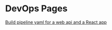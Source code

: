 # DevOps Pages

[Build pipeline yaml for a web api and a React app](/dev-ops/pipeline-web-react.md)
